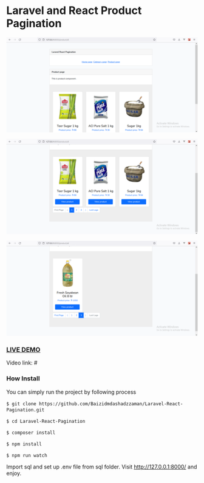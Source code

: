 # Laravel and React Product Pagination

![Image](1.PNG?raw=true "Image")

![Image](2.PNG?raw=true "Image")

![Image](3.PNG?raw=true "Image")

### <a href="#">LIVE DEMO</a>
Video link: #

### How Install

You can simply run the project by following process
```shell
$ git clone https://github.com/Baizidmdashadzzaman/Laravel-React-Pagination.git
```
```shell
$ cd Laravel-React-Pagination
```
```shell
$ composer install
```
```shell
$ npm install
```
```shell
$ npm run watch
```
Import sql and set up .env file from sql folder.
Visit http://127.0.0.1:8000/ and enjoy.




